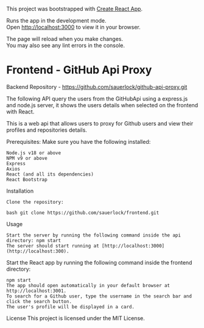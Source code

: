 
This project was bootstrapped with [Create React App](https://github.com/facebook/create-react-app).

Runs the app in the development mode.\
Open [http://localhost:3000](http://localhost:3000) to view it in your browser.

The page will reload when you make changes.\
You may also see any lint errors in the console.
# Frontend - GitHub Api Proxy
Backend Repository - https://github.com/sauerlock/github-api-proxy.git

 
 The following API query the users from the GitHubApi using a express.js and node.js server, it shows the users details when selected on the frontend with React. 

This is a web api that allows users to proxy for Github users and view their profiles and repositories details.

Prerequisites: 
Make sure you have the following installed:

    Node.js v18 or above
    NPM v9 or above
    Express
    Axios
    React (and all its dependencies)
    React Bootstrap

Installation

    Clone the repository:

    bash git clone https://github.com/sauerlock/frontend.git

Usage

    Start the server by running the following command inside the api directory: npm start 
    The server should start running at [http://localhost:3000] (http://localhost:300).

Start the React app by running the following command inside the frontend directory:

    npm start
    The app should open automatically in your default browser at http://localhost:3001.
    To search for a Github user, type the username in the search bar and click the search button.
    The user's profile will be displayed in a card.

License This project is licensed under the MIT License.
